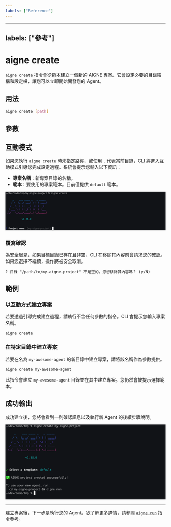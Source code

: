 ```yaml
---
labels: ["Reference"]
---
```


---
labels: ["參考"]
---

# aigne create

`aigne create` 指令會從範本建立一個新的 AIGNE 專案。它會設定必要的目錄結構和設定檔，讓您可以立即開始開發您的 Agent。

## 用法

```bash 基本用法 icon=lucide:terminal
aigne create [path]
```

## 參數

<x-field data-name="path" data-type="string" data-default="." data-required="false" data-desc="將建立新專案目錄的路徑。如果省略，預設為當前目錄，並會觸發互動模式提示您輸入專案名稱。"></x-field>

## 互動模式

如果您執行 `aigne create` 時未指定路徑，或使用 `.` 代表當前目錄，CLI 將進入互動模式引導您完成設定過程。系統會提示您輸入以下資訊：

*   **專案名稱**：新專案目錄的名稱。
*   **範本**：要使用的專案範本。目前僅提供 `default` 範本。

![Interactive prompt for project name](../assets/create/create-project-interactive-project-name-prompt.png)

### 覆寫確認

為安全起見，如果目標目錄已存在且非空，CLI 在移除其內容前會請求您的確認。如果您選擇不繼續，操作將被安全取消。

```text 確認提示
? 目錄 "/path/to/my-aigne-project" 不是空的。您想移除其內容嗎？ (y/N)
```

## 範例

### 以互動方式建立專案

若要透過引導完成建立過程，請執行不含任何參數的指令。CLI 會提示您輸入專案名稱。

```bash 在當前目錄中建立 icon=lucide:terminal
aigne create
```

### 在特定目錄中建立專案

若要在名為 `my-awesome-agent` 的新目錄中建立專案，請將該名稱作為參數提供。

```bash 在新的 'my-awesome-agent' 目錄中建立 icon=lucide:terminal
aigne create my-awesome-agent
```

此指令會建立 `my-awesome-agent` 目錄並在其中建立專案。您仍然會被提示選擇範本。

## 成功輸出

成功建立後，您將會看到一則確認訊息以及執行新 Agent 的後續步驟說明。

![Project creation success message](../assets/create/create-project-using-default-template-success-message.png)

---

建立專案後，下一步是執行您的 Agent。欲了解更多詳情，請參閱 [`aigne run`](./command-reference-run.md) 指令參考。